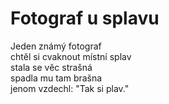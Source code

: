 # Fotograf u splavu

Jeden známý fotograf  
chtěl si cvaknout místní splav  
stala se věc strašná   
spadla mu tam brašna  
jenom vzdechl: "Tak si plav."

